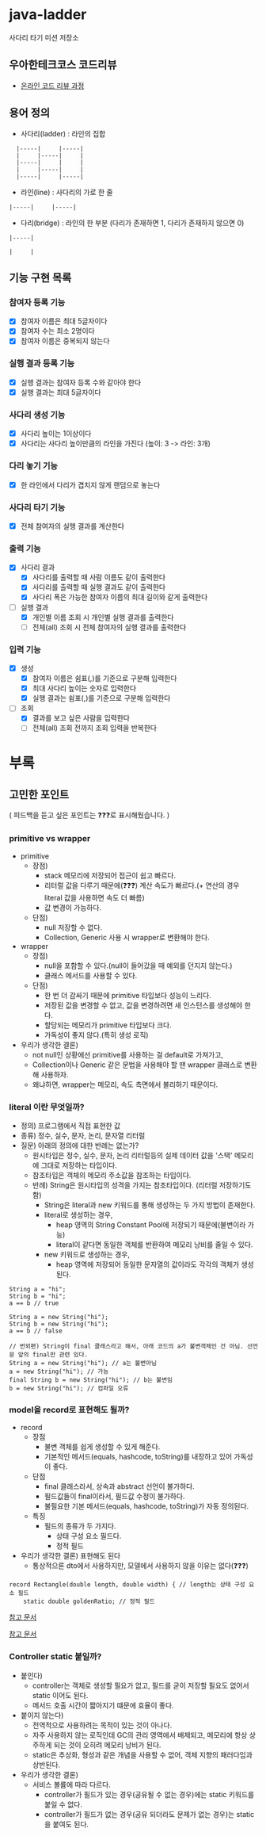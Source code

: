# java-ladder

사다리 타기 미션 저장소

## 우아한테크코스 코드리뷰

- [온라인 코드 리뷰 과정](https://github.com/woowacourse/woowacourse-docs/blob/master/maincourse/README.md)

## 용어 정의

+ 사다리(ladder) : 라인의 집합

```
  |-----|     |-----|
  |     |-----|     |
  |-----|     |     |
  |     |-----|     |
  |-----|     |-----|
```

+ 라인(line) : 사다리의 가로 한 줄

```
|-----|     |-----|
```

+ 다리(bridge) : 라인의 한 부분 (다리가 존재하면 1, 다리가 존재하지 않으면 0)

```
|-----|
```

```
|     |
```

## 기능 구현 목록

### 참여자 등록 기능

- [x] 참여자 이름은 최대 5글자이다
- [x] 참여자 수는 최소 2명이다
- [x] 참여자 이름은 중복되지 않는다

### 실행 결과 등록 기능

- [x] 실행 결과는 참여자 등록 수와 같아야 한다
- [x] 실행 결과는 최대 5글자이다

### 사다리 생성 기능

- [x] 사다리 높이는 1이상이다
- [x] 사다리는 사다리 높이만큼의 라인을 가진다 (높이: 3 -> 라인: 3개)

### 다리 놓기 기능

- [x] 한 라인에서 다리가 겹치지 않게 랜덤으로 놓는다

### 사다리 타기 기능

- [x] 전체 참여자의 실행 결과를 계산한다

### 출력 기능

- [x] 사다리 결과
  - [x] 사다리를 출력할 때 사람 이름도 같이 출력한다
  - [x] 사다리를 출력할 때 실행 결과도 같이 출력한다
  - [x] 사다리 폭은 가능한 참여자 이름의 최대 길이와 같게 출력한다
- [ ] 실행 결과
  - [x] 개인별 이름 조회 시 개인별 실행 결과를 출력한다
  - [ ] 전체(all) 조회 시 전체 참여자의 실행 결과를 출력한다

### 입력 기능

- [x] 생성
  - [x] 참여자 이름은 쉼표(,)를 기준으로 구분해 입력한다
  - [x] 최대 사다리 높이는 숫자로 입력한다
  - [x] 실행 결과는 쉼표(,)를 기준으로 구분해 입력한다
- [ ] 조회
  - [x] 결과를 보고 싶은 사람을 입력한다
  - [ ] 전체(all) 조회 전까지 조회 입력을 반복한다

# 부록

## 고민한 포인트

( 피드백을 듣고 싶은 포인트는 ❓❓❓로 표시해뒀습니다. )

### primitive vs wrapper

- primitive
    - 장점)
        - stack 메모리에 저장되어 접근이 쉽고 빠르다.
        - 리터럴 값을 다루기 때문에(❓❓❓) 계산 속도가 빠르다.(+ 연산의 경우 literal 값을 사용하면 속도 더 빠름)
        - 값 변경이 가능하다.
    - 단점)
        - null 저장할 수 없다.
        - Collection, Generic 사용 시 wrapper로 변환해야 한다.
- wrapper
    - 장점)
        - null을 포함할 수 있다.(null이 들어갔을 때 예외를 던지지 않는다.)
        - 클래스 메서드를 사용할 수 있다.
    - 단점)
        - 한 번 더 감싸기 때문에 primitive 타입보다 성능이 느리다.
        - 저장된 값을 변경할 수 없고, 값을 변경하려면 새 인스턴스를 생성해야 한다.
        - 할당되는 메모리가 primitive 타입보다 크다.
        - 가독성이 좋지 않다.(특히 생성 로직)
- 우리가 생각한 결론)
    - not null인 상황에선 primitive를 사용하는 걸 default로 가져가고,
    - Collection이나 Generic 같은 문법을 사용해야 할 땐 wrapper 클래스로 변환해 사용하자.
    - 왜냐하면, wrapper는 메모리, 속도 측면에서 불리하기 때문이다.

### literal 이란 무엇일까?

- 정의) 프로그램에서 직접 표현한 값
- 종류) 정수, 실수, 문자, 논리, 문자열 리터럴
- 질문) 아래의 정의에 대한 반례는 없는가?
    - 원시타입은 정수, 실수, 문자, 논리 리터럴등의 실제 데이터 값을 '스택' 메모리에 그대로 저장하는 타입이다.
    - 참조타입은 객체의 메모리 주소값을 참조하는 타입이다.
    - 반례) String은 원시타입의 성격을 가지는 참조타입이다. (리터럴 저장하기도 함)
        - String은 literal과 new 키워드를 통해 생성하는 두 가지 방법이 존재한다.
        - literal로 생성하는 경우,
            - heap 영역의 String Constant Pool에 저장되기 때문에(불변이라 가능)
            - literal이 같다면 동일한 객체를 반환하여 메모리 낭비를 줄일 수 있다.
        - new 키워드로 생성하는 경우,
            - heap 영역에 저장되어 동일한 문자열의 값이라도 각각의 객체가 생성된다.

```
String a = "hi";
String b = "hi";
a == b // true
```

```
String a = new String("hi");
String b = new String("hi");
a == b // false
```

```
// 번외편) String이 final 클래스라고 해서, 아래 코드의 a가 불변객체인 건 아님. 선언문 앞의 final만 관련 있다.
String a = new String("hi"); // a는 불변아님
a = new String("hi"); // 가능
final String b = new String("hi"); // b는 불변임
b = new String("hi"); // 컴파일 오류
```

### model을 record로 표현해도 될까?

- record
    - 장점
        - 불변 객체를 쉽게 생성할 수 있게 해준다.
        - 기본적인 메서드(equals, hashcode, toString)를 내장하고 있어 가독성이 좋다.
    - 단점
        - final 클래스라서, 상속과 abstract 선언이 불가하다.
        - 필드값들이 final이라서, 필드값 수정이 불가하다.
        - 불필요한 기본 메서드(equals, hashcode, toString)가 자동 정의된다.
    - 특징
        - 필드의 종류가 두 가지다.
            - 상태 구성 요소 필드다.
            - 정적 필드
- 우리가 생각한 결론) 표현해도 된다
    - 통상적으론 dto에서 사용하지만, 모델에서 사용하지 않을 이유는 없다(❓❓❓)

```
record Rectangle(double length, double width) { // length는 상태 구성 요소 필드
    static double goldenRatio; // 정적 필드
```

[참고 문서](https://docs.oracle.com/en/java/javase/17/language/records.html)

[참고 문서](https://openjdk.org/jeps/359)

### Controller static 붙일까?

- 붙인다)
    - controller는 객체로 생성할 필요가 없고, 필드를 굳이 저장할 필요도 없어서 static 이어도 된다.
    - 메서드 호출 시간이 짧아지기 떄문에 효율이 좋다.
- 붙이지 않는다)
    - 전역적으로 사용하려는 목적이 있는 것이 아나다.
    - 자주 사용하지 않는 로직인데 GC의 관리 영역에서 배제되고, 메모리에 항상 상주하게 되는 것이 오히려 메모리 낭비가 된다.
    - static은 추상화, 형성과 같은 개념을 사용할 수 없어, 객체 지향의 패러다임과 상반된다.
- 우리가 생각한 결론)
    - 서비스 볼륨에 따라 다르다.
        - controller가 필드가 있는 경우(공유될 수 없는 경우)에는 static 키워드를 붙일 수 없다.
        - controller가 필드가 없는 경우(공유 되더라도 문제가 없는 경우)는 static을 붙여도 된다.

